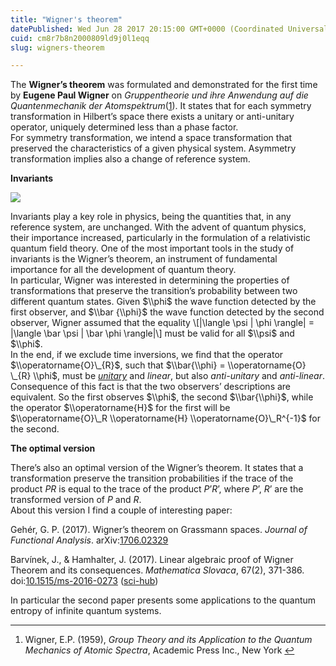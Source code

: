 ```yaml
---
title: "Wigner's theorem"
datePublished: Wed Jun 28 2017 20:15:00 GMT+0000 (Coordinated Universal Time)
cuid: cm8r7b8n2000809ld9j0l1eqq
slug: wigners-theorem

---
```



The **Wigner’s theorem** was formulated and demonstrated for the first time by **Eugene Paul Wigner** on _Gruppentheorie und ihre Anwendung auf die Quantenmechanik der Atomspektrum_([1](#fn1)). It states that for each symmetry transformation in Hilbert’s space there exists a unitary or anti-unitary operator, uniquely determined less than a phase factor.  
For symmetry transformation, we intend a space transformation that preserved the characteristics of a given physical system. Asymmetry transformation implies also a change of reference system.

**Invariants**

![](https://cdn.hashnode.com/res/hashnode/image/upload/v1743070736159/b392a408-2836-4332-b116-dd63219f6f14.jpeg)

Invariants play a key role in physics, being the quantities that, in any reference system, are unchanged. With the advent of quantum physics, their importance increased, particularly in the formulation of a relativistic quantum field theory. One of the most important tools in the study of invariants is the Wigner’s theorem, an instrument of fundamental importance for all the development of quantum theory.  
In particular, Wigner was interested in determining the properties of transformations that preserve the transition’s probability between two different quantum states. Given $\\phi$ the wave function detected by the first observer, and $\\bar {\\phi}$ the wave function detected by the second observer, Wigner assumed that the equality \\\[|\\langle \\psi | \\phi \\rangle| = |\\langle \\bar \\psi | \\bar \\phi \\rangle|\\\] must be valid for all $\\psi$ and $\\phi$.  
In the end, if we exclude time inversions, we find that the operator $\\operatorname{O}\_{R}$, such that $\\bar{\\phi} = \\operatorname{O} \_{R} \\phi$, must be [_unitary_](https://en.wikipedia.org/wiki/Unitary_operator) and _linear_, but also _anti-unitary_ and _anti-linear_. Consequence of this fact is that the two observers’ descriptions are equivalent. So the first observes $\\phi$, the second $\\bar{\\phi}$, while the operator $\\operatorname{H}$ for the first will be $\\operatorname{O}\_R \\operatorname{H} \\operatorname{O}\_R^{-1}$ for the second.

**The optimal version**

There’s also an optimal version of the Wigner’s theorem. It states that a transformation preserve the transition probabilities if the trace of the product $PR$ is equal to the trace of the product $P’R’$, where $P’$, $R’$ are the transformed version of $P$ and $R$.  
About this version I find a couple of interesting paper:

Gehér, G. P. (2017). Wigner’s theorem on Grassmann spaces. _Journal of Functional Analysis_. arXiv:[1706.02329](https://arxiv.org/abs/1706.02329)

Barvínek, J., & Hamhalter, J. (2017). Linear algebraic proof of Wigner Theorem and its consequences. _Mathematica Slovaca_, 67(2), 371-386. doi:[10.1515/ms-2016-0273](https://doi.org/10.1515/ms-2016-0273) ([sci-hub](http://www.degruyter.com.sci-hub.bz/view/j/ms.2017.67.issue-2/ms-2016-0273/ms-2016-0273.xml))

In particular the second paper presents some applications to the quantum entropy of infinite quantum systems.

* * *

1.  Wigner, E.P. (1959), _Group Theory and its Application to the Quantum Mechanics of Atomic Spectra_, Academic Press Inc., New York [↩](#fnref1)